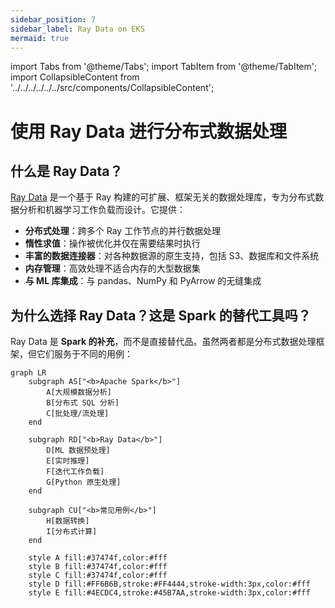 ```yaml
---
sidebar_position: 7
sidebar_label: Ray Data on EKS
mermaid: true
---
```

import Tabs from '@theme/Tabs';
import TabItem from '@theme/TabItem';
import CollapsibleContent from '../../../../../../src/components/CollapsibleContent';

# 使用 Ray Data 进行分布式数据处理

## 什么是 Ray Data？

[Ray Data](https://docs.ray.io/en/latest/data/data.html) 是一个基于 Ray 构建的可扩展、框架无关的数据处理库，专为分布式数据分析和机器学习工作负载而设计。它提供：

- **分布式处理**：跨多个 Ray 工作节点的并行数据处理
- **惰性求值**：操作被优化并仅在需要结果时执行
- **丰富的数据连接器**：对各种数据源的原生支持，包括 S3、数据库和文件系统
- **内存管理**：高效处理不适合内存的大型数据集
- **与 ML 库集成**：与 pandas、NumPy 和 PyArrow 的无缝集成

## 为什么选择 Ray Data？这是 Spark 的替代工具吗？

Ray Data 是 **Spark 的补充**，而不是直接替代品。虽然两者都是分布式数据处理框架，但它们服务于不同的用例：

```mermaid
graph LR
    subgraph AS["<b>Apache Spark</b>"]
        A[大规模数据分析]
        B[分布式 SQL 分析]
        C[批处理/流处理]
    end

    subgraph RD["<b>Ray Data</b>"]
        D[ML 数据预处理]
        E[实时推理]
        F[迭代工作负载]
        G[Python 原生处理]
    end

    subgraph CU["<b>常见用例</b>"]
        H[数据转换]
        I[分布式计算]
    end

    style A fill:#37474f,color:#fff
    style B fill:#37474f,color:#fff
    style C fill:#37474f,color:#fff
    style D fill:#FF6B6B,stroke:#FF4444,stroke-width:3px,color:#fff
    style E fill:#4ECDC4,stroke:#45B7AA,stroke-width:3px,color:#fff
